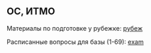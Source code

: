 ## ОС, ИТМО
Материалы по подготовке у рубежке: [рубеж](/рубеж/)

Расписанные вопросы для базы (1-69): [exam](/exam/)